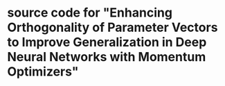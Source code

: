 # source code for "Enhancing Orthogonality of Parameter Vectors to Improve Generalization in Deep Neural Networks with Momentum Optimizers"
